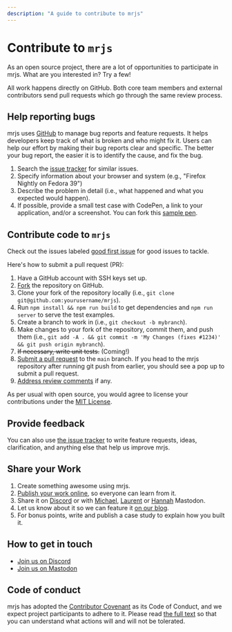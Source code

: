 ```yaml
---
description: "A guide to contribute to mrjs"
---
```

# Contribute to `mrjs`

As an open source project, there are a lot of opportunities to participate in mrjs. What are you interested in? Try a few!

All work happens directly on GitHub. Both core team members and external contributors send pull requests which go through the same review process.

## Help reporting bugs

mrjs uses [GitHub](https://github.com/Volumetrics-io/mrjs/issues) to manage bug reports and feature requests. It helps developers keep track of what is broken and who might fix it. Users can help our effort by making their bug reports clear and specific. The better your bug report, the easier it is to identify the cause, and fix the bug.

1. Search the [issue tracker](https://github.com/Volumetrics-io/mrjs/issues) for similar issues.
2. Specify information about your browser and system (e.g., "Firefox Nightly on Fedora 39")
3. Describe the problem in detail (i.e., what happened and what you expected would happen).
4. If possible, provide a small test case with CodePen, a link to your application, and/or a screenshot. You can fork this [sample pen](https://codepen.io/lobau/pen/YzgEeQZ).

## Contribute code to `mrjs`

Check out the issues labeled [good first issue](https://github.com/Volumetrics-io/mrjs/issues?q=is%3Aissue+is%3Aopen+label%3A%22good+first+issue%22) for good issues to tackle.

Here's how to submit a pull request (PR):

1. Have a GitHub account with SSH keys set up.
2. [Fork](https://github.com/Volumetrics-io/mrjs/fork) the repository on GitHub.
3. Clone your fork of the repository locally (i.e., `git clone git@github.com:yourusername/mrjs`).
4. Run `npm install && npm run build` to get dependencies and `npm run server` to serve the test examples.
5. Create a branch to work in (i.e., `git checkout -b mybranch`).
6. Make changes to your fork of the repository, commit them, and push them (i.e., `git add -A . && git commit -m 'My Changes (fixes #1234)' && git push origin mybranch`).
7. ~~If necessary, write unit tests.~~ (Coming!)
8. [Submit a pull request](https://docs.github.com/en/pull-requests/collaborating-with-pull-requests/proposing-changes-to-your-work-with-pull-requests/creating-a-pull-request) to the `main` branch. If you head to the mrjs repository after running git push from earlier, you should see a pop up to submit a pull request.
9. [Address review comments](https://stackoverflow.com/questions/9790448/how-to-update-a-pull-request-from-forked-repo) if any.

As per usual with open source, you would agree to license your contributions under the [MIT License](https://github.com/Volumetrics-io/mrjs/blob/main/LICENSE).


## Provide feedback

You can also use [the issue tracker](https://github.com/Volumetrics-io/mrjs/issues) to write feature requests, ideas, clarification, and anything else that help us improve mrjs.

## Share your Work

1. Create something awesome using mrjs.
2. [Publish your work online](https://developer.mozilla.org/en-US/docs/Learn/Getting_started_with_the_web/Publishing_your_website), so everyone can learn from it.
3. Share it on [Discord](https://discord.gg/ZsQarMJg) or with [Michael](https://webxr.social/@michael), [Laurent](https://webxr.social/@lobau) or [Hannah](https://webxr.social/@hanbollar) Mastodon.
4. Let us know about it so we can feature it [on our blog](https://volumetrics.io/posts/).
5. For bonus points, write and publish a case study to explain how you built it.


## How to get in touch

- [Join us on Discord](https://discord.gg/ZsQarMJg)
- [Join us on Mastodon](https://webxr.social/explore)

## Code of conduct

mrjs has adopted the [Contributor Covenant](https://www.contributor-covenant.org/) as its Code of Conduct, and we expect project participants to adhere to it. Please read [the full text](https://github.com/facebook/react/blob/main/CODE_OF_CONDUCT.md) so that you can understand what actions will and will not be tolerated.